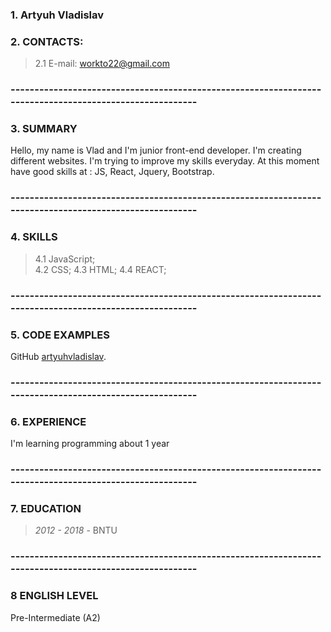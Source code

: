 ### 1. Artyuh Vladislav

### 2. CONTACTS:
>  2.1 E-mail: [workto22@gmail.com](mailto:workto22@gmail.com)   

### --------------------------------------------------------------------------------------------------------

### 3. SUMMARY 
Hello, my name is Vlad and I'm junior front-end developer. I'm creating different websites.
I'm trying to improve my skills everyday. At this moment have good skills at : JS, React, Jquery, Bootstrap.
### --------------------------------------------------------------------------------------------------------

### 4. SKILLS
> 4.1 JavaScript;  
> 4.2 CSS; 
> 4.3 HTML; 
> 4.4 REACT;
### --------------------------------------------------------------------------------------------------------


### 5. CODE EXAMPLES
GitHub [artyuhvladislav](https://github.com/artyuhvladislav).

### --------------------------------------------------------------------------------------------------------

### 6. EXPERIENCE
I'm learning programming about 1 year

### --------------------------------------------------------------------------------------------------------

### 7. EDUCATION 

> *2012 - 2018* - BNTU 
### --------------------------------------------------------------------------------------------------------

### 8 ENGLISH LEVEL
Pre-Intermediate (A2)